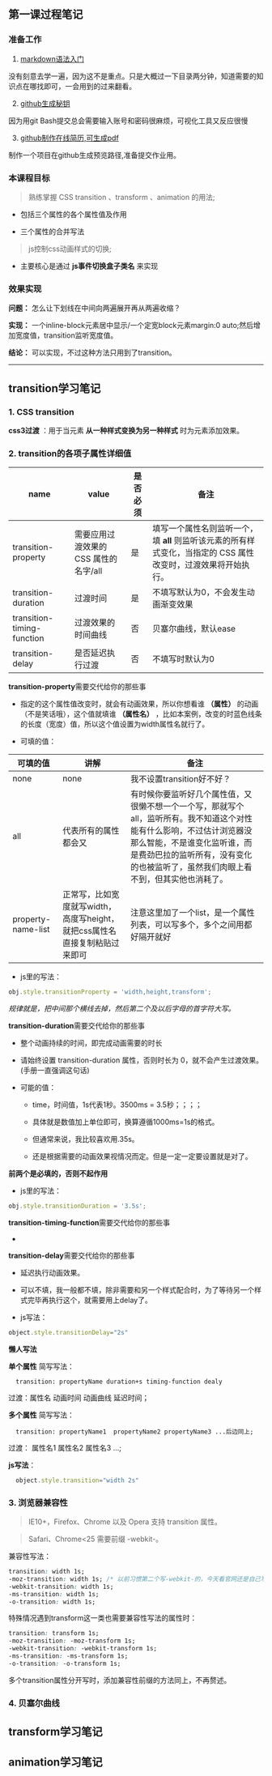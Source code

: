## 第一课过程笔记

### 准备工作
1. [markdown语法入门](http://blog.didispace.com/books/learning-markdown/article/about/readme.html)

  没有刻意去学一遍，因为这不是重点。只是大概过一下目录两分钟，知道需要的知识点在哪找即可，一会用到的过来翻看。

2. [github生成秘钥](https://blog.csdn.net/stven_king/article/details/44863001)
  
  因为用git Bash提交总会需要输入账号和密码很麻烦，可视化工具又反应很慢

3. [github制作在线简历,可生成pdf](https://blog.csdn.net/biyongyao/article/details/74536664)

  制作一个项目在github生成预览路径,准备提交作业用。

### 本课程目标
> 熟练掌握 CSS transition 、transform 、animation 的用法;

* 包括三个属性的各个属性值及作用

* 三个属性的合并写法

> js控制css动画样式的切换;

* 主要核心是通过 **js事件切换盒子类名** 来实现

### 效果实现
**问题：**
怎么让下划线在中间向两遍展开再从两遍收缩？

**实现：**
一个inline-block元素居中显示/一个定宽block元素margin:0 auto;然后增加宽度值，transition监听宽度值。

**结论：**
可以实现，不过这种方法只用到了transition。

---

## transition学习笔记
### 1. CSS transition 

**css3过渡** ：用于当元素 **从一种样式变换为另一种样式** 时为元素添加效果。

### 2. transition的各项子属性详细值

name | value | 是否必须 | 备注
---- | ----- | -------- | ----
transition-property |  需要应用过渡效果的CSS 属性的名字/all | 是 | 填写一个属性名则监听一个，填 __all__ 则监听该元素的所有样式变化，当指定的 CSS 属性改变时，过渡效果将开始执行。
transition-duration | 过渡时间 | 是 | 不填写默认为0，不会发生动画渐变效果
transition-timing-function | 过渡效果的时间曲线 | 否 | 贝塞尔曲线，默认ease
transition-delay | 是否延迟执行过渡 | 否 | 不填写时默认为0

**transition-property**需要交代给你的那些事

* 指定的这个属性值改变时，就会有动画效果，所以你想看谁 **（属性）** 的动画（不是笑话哦），这个值就填谁 **（属性名）** ，比如本案例，改变的时蓝色线条的长度（宽度）值，所以这个值设置为width属性名就行了。

* 可填的值：

可填的值 | 讲解 | 备注
------- | ---- | ----
none | none | 我不设置transition好不好？
all | 代表所有的属性都会又 | 有时候你要监听好几个属性值，又很懒不想一个一个写，那就写个all，监听所有。我不知道这个对性能有什么影响，不过估计浏览器没那么智能，不是谁变化监听谁，而是费劲巴拉的监听所有，没有变化的也被监听了，虽然我们肉眼上看不到，但其实他也消耗了。
property-name-list | 正常写，比如宽度就写width，高度写height，就把css属性名直接复制粘贴过来即可 | 注意这里加了一个list，是一个属性列表，可以写多个，多个之间用都好隔开就好

* js里的写法：
```js
obj.style.transitionProperty = 'width,height,transform';
```
*规律就是，把中间那个横线去掉，然后第二个及以后字母的首字符大写。*

**transition-duration**需要交代给你的那些事

* 整个动画持续的时间，即完成动画需要的时长

* 请始终设置 transition-duration 属性，否则时长为 0，就不会产生过渡效果。(手册一直强调这句话)

* 可能的值：

  + time，时间值，1s代表1秒。3500ms = 3.5秒；；；；

  + 具体就是数值加上单位即可，换算遵循1000ms=1s的格式。

  + 但通常来说，我比较喜欢用.35s。

  + 还是根据需要的动画效果视情况而定。但是一定一定要设置就是对了。

**前两个是必填的，否则不起作用**


* js里的写法：
```js
obj.style.transitionDuration = '3.5s';
```

**transition-timing-function**需要交代给你的那些事

* 

**transition-delay**需要交代给你的那些事

* 延迟执行动画效果。

* 可以不填，我一般都不填，除非需要和另一个样式配合时，为了等待另一个样式完毕再执行这个，就需要用上delay了。

* js写法：
```js
object.style.transitionDelay="2s"
```

**懒人写法**

**单个属性** 简写写法：
```
  transition: propertyName duration+s timing-function dealy
```
过渡：属性名 动画时间 动画曲线 延迟时间；

**多个属性** 简写写法：
```
  transition: propertyName1  propertyName2 propertyName3 ...后边同上;
```
过渡： 属性名1 属性名2 属性名3 ...;

**js写法**：
```js
  object.style.transition="width 2s"
```
### 3. 浏览器兼容性
  
>  IE10+，Firefox、Chrome 以及 Opera 支持 transition 属性。

>  Safari、Chrome<25 需要前缀 -webkit-。

  兼容性写法：
  ```css
  transition: width 1s;
  -moz-transition: width 1s; /* 以前习惯第二个写-webkit-的，今天看官网还是自己写错了  */
  -webkit-transition: width 1s;
  -ms-transition: width 1s;
  -o-transition: width 1s;
  ```
  特殊情况遇到transform这一类也需要兼容性写法的属性时：
  ```css
  transition: transform 1s;
  -moz-transition: -moz-transform 1s;
  -webkit-transition: -webkit-transform 1s;
  -ms-transition: -ms-transform 1s;
  -o-transition: -o-transform 1s;
  ```
  多个transition属性分开写时，添加兼容性前缀的方法同上，不再赘述。
### 4. 贝塞尔曲线
## transform学习笔记
## animation学习笔记